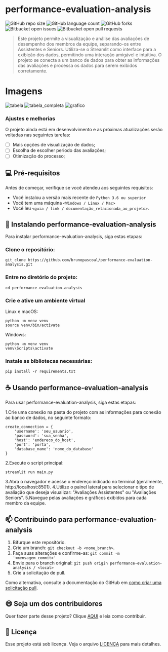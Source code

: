 # performance-evaluation-analysis

![GitHub repo size](https://img.shields.io/github/directory-file-count/brunopascoal/performance-evaluation-analysis?style=for-the-badge)
![GitHub language count](https://img.shields.io/github/languages/top/brunopascoal/performance-evaluation-analysis?style=for-the-badge)
![GitHub forks](https://img.shields.io/github/forks/brunopascoal/performance-evaluation-analysis?style=for-the-badge)
![Bitbucket open issues](https://img.shields.io/bitbucket/issues/brunopascoal/performance-evaluation-analysis?style=for-the-badge)
![Bitbucket open pull requests](https://img.shields.io/bitbucket/pr-raw/brunopascoal/performance-evaluation-analysis?style=for-the-badge)
> Este projeto permite a visualização e análise das avaliações de desempenho dos membros da equipe, separando-os entre Assistentes e Seniors. Utiliza-se o Streamlit como interface para a exibição dos dados, permitindo uma interação amigável e intuitiva. O projeto se conecta a um banco de dados para obter as informações das avaliações e processa os dados para serem exibidos corretamente.

# Imagens

![tabela](https://user-images.githubusercontent.com/49947689/235044276-71e0cae2-9d34-4d77-ab0a-c8c9ffafb3b2.png)
![tabela_completa](https://user-images.githubusercontent.com/49947689/235044641-8982c0f7-a3cf-4ef4-8d9f-87951cd30c45.png)
![grafico](https://user-images.githubusercontent.com/49947689/235044310-633e6b22-adc2-4be1-85ea-e8a64b4c3720.png)




### Ajustes e melhorias

O projeto ainda está em desenvolvimento e as próximas atualizações serão voltadas nas seguintes tarefas:

- [ ] Mais opções de visualização de dados;
- [ ] Escolha de escolher periodo das avaliações;
- [ ] Otimização do processo;

## 💻 Pré-requisitos

Antes de começar, verifique se você atendeu aos seguintes requisitos:

<!---Estes são apenas requisitos de exemplo. Adicionar, duplicar ou remover conforme necessário--->

- Você instalou a versão mais recente de `Python 3.6 ou superior`
- Você tem uma máquina `<Windows / Linux / Mac>`
- Você leu `<guia / link / documentação_relacionada_ao_projeto>`.

## 🚀 Instalando performance-evaluation-analysis

Para instalar performance-evaluation-analysis, siga estas etapas:

### Clone o repositório:

```
git clone https://github.com/brunopascoal/performance-evaluation-analysis.git
```

### Entre no diretório do projeto:

```
cd performance-evaluation-analysis
```

### Crie e ative um ambiente virtual

Linux e macOS:

```
python -m venv venv
source venv/bin/activate
```

Windows:

```
python -m venv venv
venv\Scripts\activate
```

### Instale as bibliotecas necessárias:

```
pip install -r requirements.txt
```

## ☕ Usando performance-evaluation-analysis

Para usar performance-evaluation-analysis, siga estas etapas:

1.Crie uma conexão na pasta do projeto com as informações para conexão ao banco de dados, no seguinte formato:

```
create_connection = {
    'username': 'seu_usuario',
    'password': 'sua_senha',
    'host': 'endereco_do_host',
    'port': 'porta',
    'database_name': 'nome_do_database'
}
```

2.Execute o script principal:

```
streamlit run main.py

```

3.Abra o navegador e acesse o endereço indicado no terminal (geralmente, http://localhost:8501).
4.Utilize o painel lateral para selecionar o tipo de avaliação que deseja visualizar: "Avaliações Assistentes" ou "Avaliações Seniors".
5.Navegue pelas avaliações e gráficos exibidos para cada membro da equipe.

## 📫 Contribuindo para performance-evaluation-analysis

1. Bifurque este repositório.
2. Crie um branch: `git checkout -b <nome_branch>`.
3. Faça suas alterações e confirme-as: `git commit -m '<mensagem_commit>'`
4. Envie para o branch original: `git push origin performance-evaluation-analysis / <local>`
5. Crie a solicitação de pull.

Como alternativa, consulte a documentação do GitHub em [como criar uma solicitação pull](https://help.github.com/en/github/collaborating-with-issues-and-pull-requests/creating-a-pull-request).

## 😄 Seja um dos contribuidores<br>

Quer fazer parte desse projeto? Clique [AQUI](CONTRIBUTING.md) e leia como contribuir.

## 📝 Licença

Esse projeto está sob licença. Veja o arquivo [LICENÇA](LICENSE.md) para mais detalhes.

